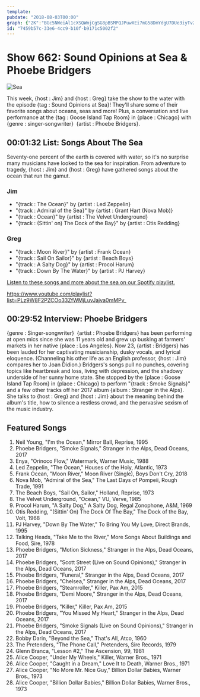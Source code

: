 ```yaml
---
template: 
pubdate: "2018-08-03T00:00"
graph: {"2K":"BGc5NWeiAl1cXSQWmjCgSG8pBSMPQJPuwXEi7mG58DmYdgU7DUe3iyTv2h3JBIfRhKuKxeuWxeUuypCm","1DS":"7VADln7q2k7VADlBCRjP7VADlP4GQO7VADluFfRSXsOjYuFfRSBCRjPP4GQO"}
id: "7459b57c-33e6-4cc9-b10f-b9171c5002f2"
---
```






# Show 662: Sound Opinions at Sea & Phoebe Bridgers

![Sea](https://static.soundopinions.org/images/2018/blacksea_1.jpg)

This week, {host : Jim} and {host : Greg} take the show to the water with the episode {tag : Sound Opinions at Sea}! They'll share some of their favorite songs about oceans, seas and more! Plus, a conversation and live performance at the {tag : Goose Island Tap Room} in {place : Chicago} with {genre : singer-songwriter}  {artist : Phoebe Bridgers}.



## 00:01:32 List: Songs About The Sea

Seventy-one percent of the earth is covered with water, so it's no surprise many musicians have looked to the sea for inspiration. From adventure to tragedy, {host : Jim} and {host : Greg} have gathered songs about the ocean that run the gamut.


### Jim

- "{track : The Ocean}" by {artist : Led Zeppelin}
- "{track : Admiral of the Sea}" by {artist : Grant Hart (Nova Mob)}
- "{track : Ocean}" by {artist : The Velvet Underground}
- "{track : (Sittin' on) The Dock of the Bay}" by {artist : Otis Redding}


### Greg

- "{track : Moon River}" by {artist : Frank Ocean}
- "{track : Sail On Sailor}" by {artist : Beach Boys}
- "{track : A Salty Dog}" by {artist : Procol Harum}
- "{track : Down By The Water}" by {artist : PJ Harvey}

[Listen to these songs and more about the sea on our Spotify playlist.](https://open.spotify.com/user/soundopinions/playlist/49UyTmQrRbHMN1W28Bd8rk?si=dwgd5H2FTHeLIwCMccyM8g)

https://www.youtube.com/playlist?list=PLz9W8F2PZCOo33ZfWMjLuvJajva0mMPv_



## 00:29:52 Interview: Phoebe Bridgers

{genre : Singer-songwriter}  {artist : Phoebe Bridgers} has been performing at open mics since she was 11 years old and grew up busking at farmers' markets in her native {place : Los Angeles}. Now 23, {artist : Bridgers} has been lauded for her captivating musicianship, dusky vocals, and lyrical eloquence. (Channeling his other life as an English professor, {host : Jim} compares her to Joan Didion.) Bridgers's songs pull no punches, covering topics like heartbreak and loss, living with depression, and the shadowy underside of her sunny home state. She stopped by the {place : Goose Island Tap Room} in {place : Chicago} to perform "{track : Smoke Signals}" and a few other tracks off her 2017 album {album : Stranger in the Alps}. She talks to {host : Greg} and {host : Jim} about the meaning behind the album's title, how to silence a restless crowd, and the pervasive sexism of the music industry.



## Featured Songs

1. Neil Young, "I'm the Ocean," Mirror Ball, Reprise, 1995
2. Phoebe Bridgers, "Smoke Signals," Stranger in the Alps, Dead Oceans, 2017
3. Enya, "Orinoco Flow," Watermark, Warner Music, 1988
4. Led Zeppelin, "The Ocean," Houses of the Holy, Atlantic, 1973
5. Frank Ocean, "Moon River," Moon River (Single), Boys Don't Cry, 2018
6. Nova Mob, "Admiral of the Sea," The Last Days of Pompeii, Rough Trade, 1991
7. The Beach Boys, "Sail On, Sailor," Holland, Reprise, 1973
8. The Velvet Underground, "Ocean," VU, Verve, 1985
9. Procol Harum, "A Salty Dog," A Salty Dog, Regal Zonophone, A&M, 1969
10. Otis Redding, "(Sittin' On) The Dock Of The Bay," The Dock of the Bay, Volt, 1968
11. PJ Harvey, "Down By The Water," To Bring You My Love, Direct Brands, 1995
12. Talking Heads, "Take Me to the River," More Songs About Buildings and Food, Sire, 1978
13. Phoebe Bridgers, "Motion Sickness," Stranger in the Alps, Dead Oceans, 2017
14. Phoebe Bridgers, "Scott Street (Live on Sound Opinions)," Stranger in the Alps, Dead Oceans, 2017
15. Phoebe Bridgers, "Funeral," Stranger in the Alps, Dead Oceans, 2017
16. Phoebe Bridgers, "Chelsea," Stranger in the Alps, Dead Oceans, 2017
17. Phoebe Bridgers, "Steamroller," Killer, Pax Am, 2015
18. Phoebe Bridgers, "Demi Moore," Stranger in the Alps, Dead Oceans, 2017
19. Phoebe Bridgers, "Killer," Killer, Pax Am, 2015
20. Phoebe Bridgers, "You Missed My Heart," Stranger in the Alps, Dead Oceans, 2017
21. Phoebe Bridgers, "Smoke Signals (Live on Sound Opinions)," Stranger in the Alps, Dead Oceans, 2017
22. Bobby Darin, "Beyond the Sea," That's All, Atco, 1960
23. The Pretenders, "The Phone Call," Pretenders, Sire Records, 1979
24. Glenn Branca, "Lesson #2," The Ascension, 99, 1981
25. Alice Cooper, "Under My Wheels," Killer, Warner Bros., 1971
26. Alice Cooper, "Caught in a Dream," Love It to Death, Warner Bros., 1971
27. Alice Cooper, "No More Mr. Nice Guy," Billion Dollar Babies, Warner Bros., 1973
28. Alice Cooper, "Billion Dollar Babies," Billion Dollar Babies, Warner Bros., 1973